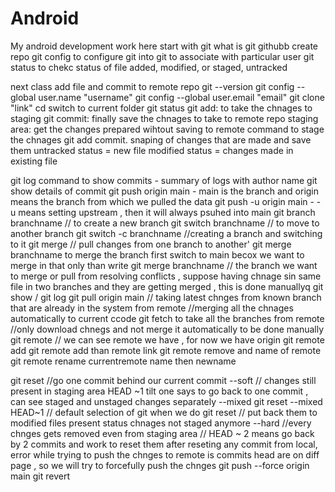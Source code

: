 # Android
My android development work here
start with git
what is git githubb
create repo
git config to configure git into git to associate with particular user
git status to chekc status of file added, modified, or staged, untracked

next class add file and commit to remote repo 
git --version
git config --global user.name "username"
git config --global user.email "email"
git clone "link"
cd <foldername> switch to current folder
git status
git add: to take the chnages to staging 
git commit: finally save the chnages to take to remote repo
staging area: get the changes prepared wihtout saving to remote 
command to stage the chnages
git add <filename>
commit. snaping of changes that are made and save them
untracked status = new file
modified status = changes made in existing file

git log command to show commits - summary of logs with author name
git show <commit id> details of commit
git push origin main - main is the branch and origin means the branch from which we pulled the data
git push -u origin main  - -u means setting upstream , then it will always psuhed into main
 git branch branchname // to create a new branch
 git switch branchname // to move to another branch
git switch -c branchname //creating a branch and switching to it
git merge // pull changes from one branch to another'
git merge branchname
to merge the branch first switch to main becox we want to merge in that only
than write git merge branchname // the branch we want to merge or pull from
resolving conflicts , suppose having chnage sin same file in two branches and they are getting merged , this is done manuallyq
git show / git log 
git pull origin main // taking latest chnges from known branch that are already in the system from remote //merging all the chnages automatically to current ccode
git fetch   to take all the branches from remote //only download chnegs and not merge it automatically to be done manually
git remote  // we can see remote we have , for now we have origin
git remote add <remotename>
git remote add than remote link
git remote remove and name of remote
git remote rename currentremote name then newname

git reset  //go one commit behind our current commit 
--soft    // changes still present in staging area HEAD ~1 tilt one says to go back to one commit , can see staged and unstaged changes separately 
--mixed  git reset --mixed HEAD~1  // default selection of git when we do git reset // put back them to modified files present status chnages not staged anymore
--hard  //every chnges gets removed even from staging area 
// HEAD ~ 2 means go back by 2 commits and work to reset them
after reseting any commit from local,
error while trying to push the chnges to remote is commits head are on diff page ,
so we will try to forcefully push the chnges
git push --force origin main
git revert
